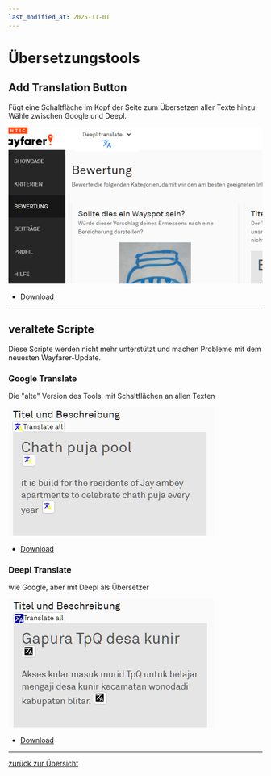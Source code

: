 ```yaml
---
last_modified_at: 2025-11-01
---
```


# Übersetzungstools

## Add Translation Button
Fügt eine Schaltfläche im Kopf der Seite zum Übersetzen aller Texte hinzu. Wähle zwischen Google und Deepl.

![Translate Header Button](../images/translate-header.png "translation button")
* [Download](../wfes-AddTranslationButtons.user.js)


---

## veraltete Scripte

Diese Scripte werden nicht mehr unterstützt und machen Probleme mit dem neuesten Wayfarer-Update.

### Google Translate
Die "alte" Version des Tools, mit Schaltflächen an allen Texten

![Google Translate](../images/google-translate.png "Google translation buttons")
* [Download](../wfes-AddTranslationButtonsGoogle.user.js)

### Deepl Translate
wie Google, aber mit Deepl als Übersetzer

![Deepl Translate](../images/deepl-translate.png "Deepl translation buttons")
* [Download](../wfes-AddTranslationButtonsDeepl.user.js)


---

[zurück zur Übersicht](../deutsch.html)